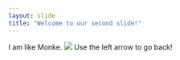 ```yaml
---
layout: slide
title: "Welcome to our second slide!"
---
```

I am like Monke.
![](https://i.imgur.com/Wr0mwBJ.jpg)
Use the left arrow to go back!
